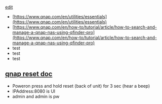 [edit](https://github.com/2cld/netstack/edit/master/docs/lan/storage/qnap/README.md)

- [https://www.qnap.com/en/utilities/essentials](https://www.qnap.com/en/utilities/essentials)
- [https://www.qnap.com/en/how-to/tutorial/article/how-to-search-and-manage-a-qnap-nas-using-qfinder-pro](https://www.qnap.com/en/how-to/tutorial/article/how-to-search-and-manage-a-qnap-nas-using-qfinder-pro)
- test
- test
- test

## [qnap reset doc](https://docs.qnap.com/operating-system/qts/4.4.x/en-us/GUID-78B53FB8-F009-43A5-AC57-3EAA0CA00C26.html#:~:text=all%20disk%20volumes.-,Go%20to%20Control%20Panel%20%3E%20System%20%3E%20Backup%2FRestore%20%3E%20Restore,Click%20OK.)
- Poweron press and hold reset (back of unit) for 3 sec (hear a beep)
- IPAddress:8080 is UI
- admin and admin is pw

